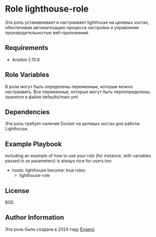 Role lighthouse-role
=========

Эта роль устанавливает и настраивает lighthouse на целевых хостах, обеспечивая автоматизацию процесса настройки и управления производительностью веб-приложений.

Requirements
------------

- ​​Ansible 2.10.8

Role Variables
--------------

В роли могут быть определены переменные, которые можно настраивать. Все переменные, которые могут быть переопределены, хранятся в файле defaults/main.yml

Dependencies
------------

Эта роль требует наличия Docker на целевых хостах для работы Lighthouse.

Example Playbook
----------------

Including an example of how to use your role (for instance, with variables passed in as parameters) is always nice for users too:

- hosts: lighthouse
  become: true
  roles:
    - lighthouse-role


License
-------

BSD

Author Information
------------------

Эта роль была создана в 2024 году [Evgenii](mailto:your.email@example.com)
